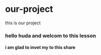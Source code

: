 # our-project
this is our project
### hello huda and welcom to this lesson 

#### i am glad to invet my to this share
